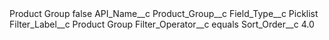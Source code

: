 <?xml version="1.0" encoding="UTF-8"?>
<CustomMetadata xmlns="http://soap.sforce.com/2006/04/metadata" xmlns:xsi="http://www.w3.org/2001/XMLSchema-instance" xmlns:xsd="http://www.w3.org/2001/XMLSchema">
    <label>Product Group</label>
    <protected>false</protected>
    <values>
        <field>API_Name__c</field>
        <value xsi:type="xsd:string">Product_Group__c</value>
    </values>
    <values>
        <field>Field_Type__c</field>
        <value xsi:type="xsd:string">Picklist</value>
    </values>
    <values>
        <field>Filter_Label__c</field>
        <value xsi:type="xsd:string">Product Group</value>
    </values>
    <values>
        <field>Filter_Operator__c</field>
        <value xsi:type="xsd:string">equals</value>
    </values>
    <values>
        <field>Sort_Order__c</field>
        <value xsi:type="xsd:double">4.0</value>
    </values>
</CustomMetadata>
